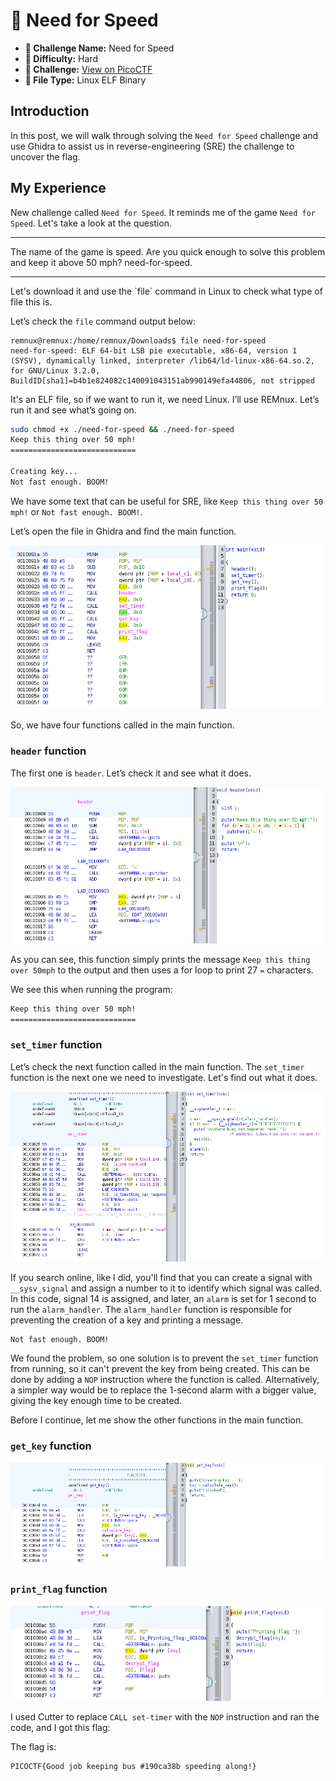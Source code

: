# 🚀 Need for Speed

- **📛 Challenge Name:** Need for Speed
- **🎯 Difficulty:** Hard  
- **🔗 Challenge:** [View on PicoCTF](https://play.picoctf.org/practice/challenge/39?category=3&originalEvent=1&page=2)  
- **🐧 File Type:** Linux ELF Binary  


## Introduction
In this post, we will walk through solving the `Need for Speed` challenge and use Ghidra to assist us in reverse-engineering (SRE) the challenge to uncover the flag.

## My Experience
New challenge called `Need for Speed`. It reminds me of the game `Need for Speed`. Let's take a look at the question.

<hr/>
The name of the game is speed. Are you quick enough to solve this problem and keep it above 50 mph? need-for-speed.
<hr/>
Let's download it and use the `file` command in Linux to check what type of file this is. 

Let’s check the `file` command output below:


```console
remnux@remnux:/home/remnux/Downloads$ file need-for-speed
need-for-speed: ELF 64-bit LSB pie executable, x86-64, version 1 (SYSV), dynamically linked, interpreter /lib64/ld-linux-x86-64.so.2, for GNU/Linux 3.2.0, BuildID[sha1]=b4b1e824082c140091043151ab990149efa44806, not stripped
```
It's an ELF file, so if we want to run it, we need Linux. I’ll use REMnux. Let’s run it and see what’s going on.


```bash
sudo chmod +x ./need-for-speed && ./need-for-speed
Keep this thing over 50 mph!
============================

Creating key...
Not fast enough. BOOM!
```

We have some text that can be useful for SRE, like `Keep this thing over 50 mph!` or `Not fast enough. BOOM!`.

Let’s open the file in Ghidra and find the main function.

![Ghidra main function need-for-speed challenge](./image/Ghidra-NeedForSpeed-main.png)

So, we have four functions called in the main function.

### `header` function
The first one is `header`. Let’s check it and see what it does.

![Ghidra header function need-for-speed challenge](./image/Ghidra-NeedForSpeed-header.png)

As you can see, this function simply prints the message `Keep this thing over 50mph` to the output and then uses a for loop to print 27 `=` characters.

We see this when running the program:

```txt
Keep this thing over 50 mph!
============================
```

### `set_timer` function
Let’s check the next function called in the main function. The `set_timer` function is the next one we need to investigate. Let's find out what it does.

![Ghidra set function need-for-speed challenge](./image/Ghidra-NeedForSpeed-setTimer.png)

If you search online, like I did, you'll find that you can create a signal with `__sysv_signal` and assign a number to it to identify which signal was called. In this code, signal 14 is assigned, and later, an `alarm` is set for 1 second to run the `alarm_handler`. The `alarm_handler` function is responsible for preventing the creation of a key and printing a message.

```
Not fast enough. BOOM!
```
We found the problem, so one solution is to prevent the `set_timer` function from running, so it can't prevent the key from being created. This can be done by adding a `NOP` instruction where the function is called. Alternatively, a simpler way would be to replace the 1-second alarm with a bigger value, giving the key enough time to be created.

Before I continue, let me show the other functions in the main function.

### `get_key` function
![Ghidra get_key function need-for-speed challenge](./image/Ghidra-NeedForSpeed-getkey.png)

### `print_flag` function
![Ghidra print_flag function need-for-speed challenge](./image/Ghidra-NeedForSpeed-printFlag.png)


I used Cutter to replace `CALL set-timer` with the `NOP` instruction and ran the code, and I got this flag:

The flag is:
```
PICOCTF{Good job keeping bus #190ca38b speeding along!}
```
